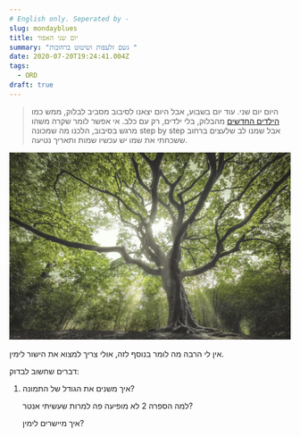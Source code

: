 ```yaml
---
# English only. Seperated by -
slug: mondayblues
title: יום שני האפור
summary: "גשם זלעפות ושיטוט ברחובות "
date: 2020-07-20T19:24:41.004Z
tags:
  - ORD
draft: true
---
```

> היום יום שני. עוד יום בשבוע, אבל היום יצאנו לסיבוב מסביב לבלוק, ממש כמו [הילדים החדשים](https://en.wikipedia.org/wiki/New_Kids_on_the_Block) מהבלוק, בלי ילדים, רק עם כלב. אי אפשר לומר שקרה משהו מרגש בסיבוב, הלכנו מה שמכונה step by step אבל שמנו לב שלעצים ברחוב ששכחתי את שמו יש עכשיו שמות ותאריך נטיעה.

![תמונה של עץ](/assets/images/uploads/tree.jpg "עץ אירופי של השנה")

אין לי הרבה מה לומר בנוסף לזה, אולי צריך למצוא את הישור לימין.

דברים שחשוב לבדוק: 

1. איך משנים את הגודל של התמונה?

   למה הספרה 2 לא מופיעה פה למרות שעשיתי אנטר? 

   איך מיישרים לימין?